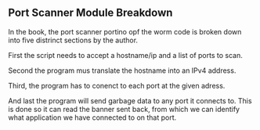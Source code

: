 Port Scanner Module Breakdown
-----------------------------

In the book, the port scanner portino opf the worm code is broken down into five distrinct sections by the author. 

First the script needs to accept a hostname/ip and a list of ports to scan. 

Second the program mus translate the hostname into an IPv4 address.

Third, the program has to conenct to each port at the given adress. 

And last the program will send garbage data to any port it connects to. This is done so it can read the banner sent back, from which we can identify what application we have connected to on that port. 
